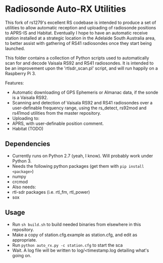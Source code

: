 Radiosonde Auto-RX Utilities
============================
This fork of rs1279's excellent RS codebase is intended to produce a set of utilities to allow automatic
reception and uploading of radiosonde positions to APRS-IS and Habitat. 
Eventually I hope to have an automatic receive station installed at a strategic location in the 
Adelaide South Australia area, to better assist with gathering of RS41 radiosondes once they start being
launched.

This folder contains a collection of Python scripts used to automatically scan for and decode Vaisala RS92 and RS41 radiosondes.
It is intended to be an improvement upon the 'rtlsdr_scan.pl' script, and will run happily on a Raspberry Pi 3. 

Features:
* Automatic downloading of GPS Ephemeris or Almanac data, if the sonde is a Vaisala RS92.
* Scanning and detection of Vaisala RS92 and RS41 radiosondes over a user-definable frequency range, using the rs_detect, rs92mod and rs41mod utilities from the master repository. 
* Uploading to:
 * APRS, with user-definable position comment.
 * Habitat (TODO)

Dependencies
------------
* Currently runs on Python 2.7 (yeah, I know). Will probably work under Python 3.
* Needs the following python packages (get them with `pip install <package>`)
 * numpy
 * crcmod
* Also needs:
 * rtl-sdr packages (i.e. rtl_fm, rtl_power)
 * sox

Usage
-----
* Run `sh build.sh` to build needed binaries from elsewhere in this repository.
* Make a copy of station.cfg.example as station.cfg, and edit as appropriate.
* Run `python auto_rx.py -c station.cfg` to start the sca
* Wait. A log file will be written to log/<timestamp.log detailing what's going on.
